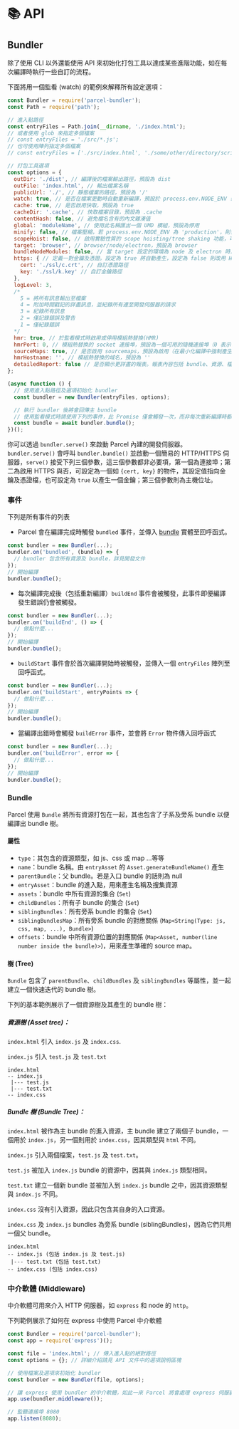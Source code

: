 # 📚 API

## Bundler

除了使用 CLI 以外還能使用 API 來初始化打包工具以達成某些進階功能，如在每次編譯時執行一些自訂的流程。

下面將用一個監看 (watch) 的範例來解釋所有設定選項：

```Javascript
const Bundler = require('parcel-bundler');
const Path = require('path');

// 進入點路徑
const entryFiles = Path.join(__dirname, './index.html');
// 或者使用 glob 來指定多個檔案
// const entryFiles = './src/*.js';
// 也可使用陣列指定多個檔案
// const entryFiles = ['./src/index.html', './some/other/directory/scripts.js'];

// 打包工具選項
const options = {
  outDir: './dist', // 編譯後的檔案輸出路徑，預設為 dist
  outFile: 'index.html', // 輸出檔案名稱
  publicUrl: './', // 靜態檔案的路徑，預設為 '/'
  watch: true, // 是否在檔案更動時自動重新編譯，預設於 process.env.NODE_ENV !== 'production' 時啟用
  cache: true, // 是否啟用快取，預設為 true
  cacheDir: '.cache', // 快取檔案目錄，預設為 .cache
  contentHash: false, // 避免檔名含有的內文雜湊值
  global: 'moduleName', // 使用此名稱匯出一個 UMD 模組，預設為停用
  minify: false, // 檔案壓縮，若 process.env.NODE_ENV 為 'production'，則會自動啟用
  scopeHoist: false, // 啟用實驗性質的 scope hoisting/tree shaking 功能，可減少 bundle 的大小
  target: 'browser', // browser/node/electron，預設為 browser
  bundleNodeModules: false, // 當 target 設定的環境為 node 及 electron 時，package.json 中的相依套件並不會被加入 bundle 中，若需包含相依套件請將本項設定為 true
  https: { // 定義一對金鑰及憑證。設定為 true 將自動產生，設定為 false 則改用 HTTP
    cert: './ssl/c.crt', // 自訂憑證路徑
    key: './ssl/k.key' // 自訂金鑰路徑
  },
  logLevel: 3,
  /*
    5 = 將所有訊息輸出至檔案
    4 = 附加時間戳記的詳盡訊息，並紀錄所有連至開發伺服器的請求
    3 = 紀錄所有訊息
    2 = 僅記錄錯誤及警告
    1 = 僅紀錄錯誤
  */
  hmr: true, // 於監看模式時啟用或停用模組熱替換(HMR)
  hmrPort: 0, // 模組熱替換的 socket 連接埠，預設為一個可用的隨機連接埠（0 表示可用的隨機連接埠）
  sourceMaps: true, // 是否啟用 sourcemaps，預設為啟用（在最小化編譯中強制產生 sourcemap）
  hmrHostname: '', // 模組熱替換的域名，預設為 ''
  detailedReport: false // 是否顯示更詳盡的報表。報表內容包括 bundle、資源、檔案大小及編譯時間等，預設為 false。報表僅在 watch 停用的情況下才會顯示
};

(async function () {
  // 使用進入點路徑及選項初始化 bundler
  const bundler = new Bundler(entryFiles, options);

  // 執行 bundler 後將會回傳主 bundle
  // 使用監看模式時請使用下列的事件，此 Promise 僅會觸發一次，而非每次重新編譯時都會觸發。
  const bundle = await bundler.bundle();
})();
```

你可以透過 `bundler.serve()` 來啟動 Parcel 內建的開發伺服器。`bundler.serve()` 會呼叫 `bundler.bundle()` 並啟動一個簡易的 HTTP/HTTPS 伺服器，`serve()` 接受下列三個參數，這三個參數都非必要項，第一個為連接埠；第二為啟用 HTTPS 與否，可設定為一個如 `{cert, key}` 的物件，其設定值指向金鑰及憑證檔，也可設定為 `true` 以產生一個金鑰；第三個參數則為主機位址。

### 事件

下列是所有事件的列表

- Parcel 會在編譯完成時觸發 `bundled` 事件，並傳入 [bundle](#bundle) 實體至回呼函式。

```Javascript
const bundler = new Bundler(...);
bundler.on('bundled', (bundle) => {
  // bundler 包含所有資源及 bundle，詳見開發文件
});
// 開始編譯
bundler.bundle();
```

- 每次編譯完成後（包括重新編譯）`buildEnd` 事件會被觸發，此事件即便編譯發生錯誤仍會被觸發。

```Javascript
const bundler = new Bundler(...);
bundler.on('buildEnd', () => {
  // 做點什麼...
});
// 開始編譯
bundler.bundle();
```

- `buildStart` 事件會於首次編譯開始時被觸發，並傳入一個 `entryFiles` 陣列至回呼函式。

```Javascript
const bundler = new Bundler(...);
bundler.on('buildStart', entryPoints => {
  // 做點什麼...
});
// 開始編譯
bundler.bundle();
```

- 當編譯出錯時會觸發 `buildError` 事件，並會將 `Error` 物件傳入回呼函式

```Javascript
const bundler = new Bundler(...);
bundler.on('buildError', error => {
  // 做點什麼...
});
// 開始編譯
bundler.bundle();
```

### Bundle

Parcel 使用 `Bundle` 將所有資源打包在一起，其也包含了子系及旁系 bundle 以便編譯出 bundle 樹。

#### 屬性

- `type`：其包含的資源類型，如 js、css 或 map …等等
- `name`：bundle 名稱。由 `entryAsset` 的 `Asset.generateBundleName()` 產生
- `parentBundle`：父 bundle。若是入口 bundle 的話則為 null
- `entryAsset`：bundle 的進入點，用來產生名稱及搜集資源
- `assets`：bundle 中所有資源的集合 (`Set`)
- `childBundles`：所有子 bundle 的集合 (`Set`)
- `siblingBundles`：所有旁系 bundle 的集合 (`Set`)
- `siblingBundlesMap`：所有旁系 bundle 的對應關係 (`Map<String(Type: js, css, map, ...), Bundle>`)
- `offsets`：bundle 中所有資源位置的對應關係 (`Map<Asset, number(line number inside the bundle)>`)，用來產生準確的 source map。

#### 樹 (Tree)

`Bundle` 包含了 `parentBundle`、`childBundles` 及 `siblingBundles` 等屬性，並一起建立一個快速迭代的 bundle 樹。

下列的基本範例展示了一個資源樹及其產生的 bundle 樹：

##### 資源樹 (Asset tree)：

`index.html` 引入 `index.js` 及 `index.css`.

`index.js` 引入 `test.js` 及 `test.txt`

```Text
index.html
-- index.js
 |--- test.js
 |--- test.txt
-- index.css
```

##### Bundle 樹 (Bundle Tree)：

`index.html` 被作為主 bundle 的進入資源，主 bundle 建立了兩個子 bundle，一個用於 `index.js`，另一個則用於 `index.css`，因其類型與 `html` 不同。

`index.js` 引入兩個檔案，`test.js` 及 `test.txt`。

`test.js` 被加入 `index.js` bundle 的資源中，因其與 `index.js` 類型相同。

`test.txt` 建立一個新 bundle 並被加入到 `index.js` bundle 之中，因其資源類型與 `index.js` 不同。

`index.css` 沒有引入資源，因此只包含其自身的入口資源。

`index.css` 及 `index.js` bundles 為旁系 bundle (siblingBundles)，因為它們共用一個父 bundle。

```Text
index.html
-- index.js (包括 index.js 及 test.js)
 |--- test.txt (包括 test.txt)
-- index.css (包括 index.css)
```

### 中介軟體 (Middleware)

中介軟體可用來介入 HTTP 伺服器，如 `express` 和 node 的 `http`。

下列範例展示了如何在 express 中使用 Parcel 中介軟體

```Javascript
const Bundler = require('parcel-bundler');
const app = require('express')();

const file = 'index.html'; // 傳入進入點的絕對路徑
const options = {}; // 詳細介紹請見 API 文件中的選項說明區塊

// 使用檔案及選項來初始化 bundler
const bundler = new Bundler(file, options);

// 讓 express 使用 bundler 的中介軟體，如此一來 Parcel 將會處理 express 伺服器上的所有請求
app.use(bundler.middleware());

// 監聽連接埠 8080
app.listen(8080);
```
